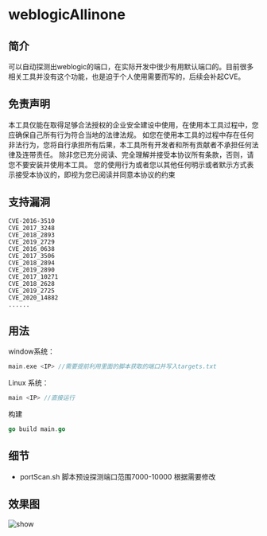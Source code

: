 # weblogicAllinone
## 简介
可以自动探测出weblogic的端口，在实际开发中很少有用默认端口的。目前很多相关工具并没有这个功能，也是迫于个人使用需要而写的，后续会补起CVE。

## 免责声明
本工具仅能在取得足够合法授权的企业安全建设中使用，在使用本工具过程中，您应确保自己所有行为符合当地的法律法规。 如您在使用本工具的过程中存在任何非法行为，您将自行承担所有后果，本工具所有开发者和所有贡献者不承担任何法律及连带责任。 除非您已充分阅读、完全理解并接受本协议所有条款，否则，请您不要安装并使用本工具。 您的使用行为或者您以其他任何明示或者默示方式表示接受本协议的，即视为您已阅读并同意本协议的约束

## 支持漏洞
```
CVE-2016-3510
CVE_2017_3248
CVE_2018_2893
CVE_2019_2729
CVE_2016_0638
CVE_2017_3506
CVE_2018_2894
CVE_2019_2890
CVE_2017_10271
CVE_2018_2628
CVE_2019_2725
CVE_2020_14882
......
```

## 用法

window系统：

```go
main.exe <IP> //需要提前利用里面的脚本获取的端口并写入targets.txt
```

Linux 系统：

```go
main <IP> //直接运行
```

构建

```go
go build main.go
```

## 细节

- portScan.sh 脚本预设探测端口范围7000-10000 根据需要修改

## 效果图

![show](https://github.com/aiici/weblogicAllinone/img/show.jpg)

